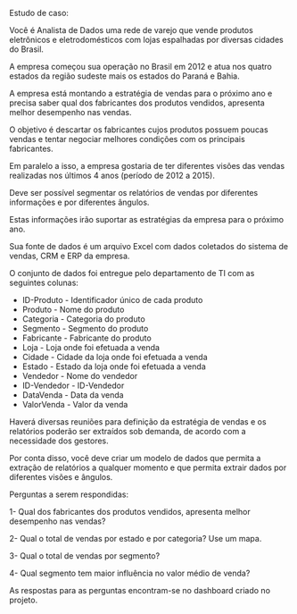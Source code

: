 Estudo de caso:

Você é Analista de Dados uma rede de varejo que vende produtos eletrônicos e eletrodomésticos com lojas espalhadas por diversas cidades do Brasil. 

A empresa começou sua operação no Brasil em 2012 e atua nos quatro estados da região sudeste mais os estados do Paraná e Bahia.

A empresa está montando a estratégia de vendas para o próximo ano e precisa saber qual dos fabricantes dos produtos vendidos, apresenta melhor desempenho nas vendas. 

O objetivo é descartar os fabricantes cujos produtos possuem poucas vendas e tentar negociar melhores condições com os principais fabricantes.

Em paralelo a isso, a empresa gostaria de ter diferentes visões das vendas realizadas nos últimos 4 anos (período de 2012 a 2015). 

Deve ser possível segmentar os relatórios de vendas por diferentes informações e por diferentes ângulos. 

Estas informações irão suportar as estratégias da empresa para o próximo ano.

Sua fonte de dados é um arquivo Excel com dados coletados do sistema de vendas, CRM e ERP da empresa. 

O conjunto de dados foi entregue pelo departamento de TI com as seguintes colunas:

* ID-Produto - Identificador único de cada produto
* Produto - Nome do produto
* Categoria - Categoria do produto
* Segmento - Segmento do produto
* Fabricante - Fabricante do produto
* Loja - Loja onde foi efetuada a venda
* Cidade - Cidade da loja onde foi efetuada a venda
* Estado - Estado da loja onde foi efetuada a venda
* Vendedor - Nome do vendedor
* ID-Vendedor - ID-Vendedor
* DataVenda - Data da venda
* ValorVenda - Valor da venda

Haverá diversas reuniões para definição da estratégia de vendas e os relatórios poderão ser extraídos sob demanda, de acordo com a necessidade dos gestores. 

Por conta disso, você deve criar um modelo de dados que permita a extração de relatórios a qualquer momento e que permita extrair dados por diferentes visões e ângulos.

Perguntas a serem respondidas:

1- Qual dos fabricantes dos produtos vendidos, apresenta melhor desempenho nas vendas?

2- Qual o total de vendas por estado e por categoria? Use um mapa.

3- Qual o total de vendas por segmento? 

4- Qual segmento tem maior influência no valor médio de venda?

As respostas para as perguntas encontram-se no dashboard criado no projeto.
